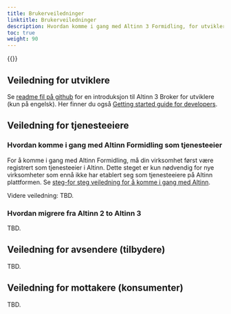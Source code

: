 ```yaml
---
title: Brukerveiledninger
linktitle: Brukerveiledninger
description: Hvordan komme i gang med Altinn 3 Formidling, for utviklere tjenesteeiere og sluttbrukere?
toc: true
weight: 90
---
```


{{<children />}}

<!-- 2024-04-06, Erik: Vurder å gi guides per "value stream stage", 
                 med egne kapitler for hvert stage, dvs. Onboarding, osv.  
-->
## Veiledning for utviklere

Se [readme fil på github](https://github.com/Altinn/altinn-broker/blob/main/README.md) for en introduksjon  til Altinn 3 Broker for utviklere (kun på engelsk).
Her finner du også [Getting started guide for developers](https://github.com/Altinn/altinn-broker/blob/main/docs/get-started.md).

## Veiledning for tjenesteeiere

### Hvordan komme i gang med Altinn Formidling som tjenesteeier

For å komme i gang med Altinn Formidling, må din virksomhet først være registrert som tjenesteeier i Altinn.
Dette steget er kun nødvendig for nye virksomheter som ennå ikke har etablert seg som tjenesteeiere 
på Altinn plattformen. Se [steg-for steg veiledning for å komme i gang med Altinn](https://www.altinndigital.no/kom-i-gang/guide-kom-i-gang-med-altinn/).

Videre veiledning: TBD.

<!-- NO:
Bli tjenesteeier: For å komme i gang med Altinn Broker må din virksomhet være registrert som tjenesteeier i Altinn. For en detaljert guide om hvordan din virksomhet kan bli tjenesteeier i Altinn, gå til veiledningen: Kom i gang med Altinn. Her finner du steg-for-steg veiledning.
Dette steget er kun nødvendig for nye virksomheter som ennå ikke har etablert seg som tjenesteeiere på Altinn plattformen. Som eksisterende tjenesteeier kan dere fortsette direkte med de neste stegene for å ta i bruk Altinn Broker. 
-->

### Hvordan migrere fra Altinn 2 to Altinn 3
TBD.



## Veiledning for avsendere (tilbydere)

TBD.

## Veiledning for mottakere (konsumenter)

TBD.

